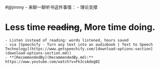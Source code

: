 
#@jimmy
    - 来聊一聊听书这件事情：
    - 理论支撑
    
# Less time ~~reading~~, More time doing.
    - Listen instead of reading: words listened, hours saved
    - via [Speechify - Turn any text into an audiobook | Text to Speech Technology](https://www.getspeechify.com/[download-options-section](download-options-section.md))
    - **[RecommendedBy](RecommendedBy.md):** https://www.youtube.com/watch?v=Fk3csAdegBI
